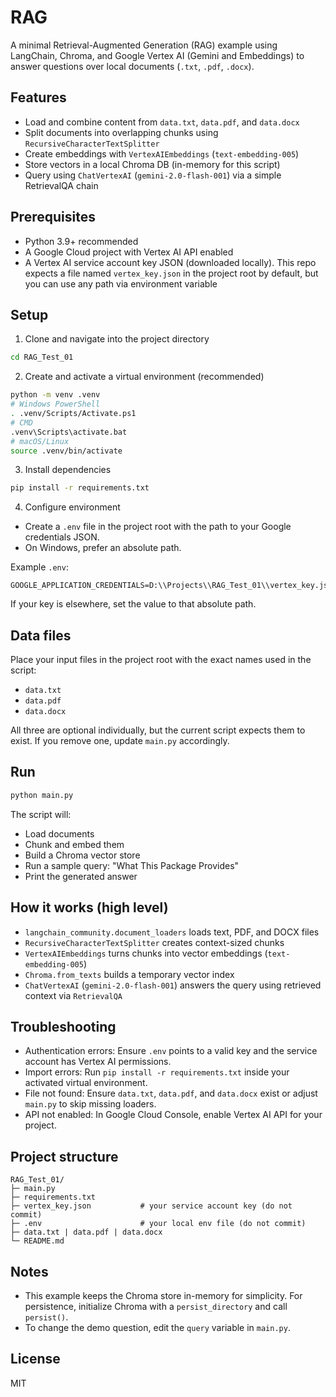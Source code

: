 # RAG

A minimal Retrieval-Augmented Generation (RAG) example using LangChain, Chroma, and Google Vertex AI (Gemini and Embeddings) to answer questions over local documents (`.txt`, `.pdf`, `.docx`).

## Features

- Load and combine content from `data.txt`, `data.pdf`, and `data.docx`
- Split documents into overlapping chunks using `RecursiveCharacterTextSplitter`
- Create embeddings with `VertexAIEmbeddings` (`text-embedding-005`)
- Store vectors in a local Chroma DB (in-memory for this script)
- Query using `ChatVertexAI` (`gemini-2.0-flash-001`) via a simple RetrievalQA chain

## Prerequisites

- Python 3.9+ recommended
- A Google Cloud project with Vertex AI API enabled
- A Vertex AI service account key JSON (downloaded locally). This repo expects a file named `vertex_key.json` in the project root by default, but you can use any path via environment variable

## Setup

1) Clone and navigate into the project directory

```bash
cd RAG_Test_01
```

2) Create and activate a virtual environment (recommended)

```bash
python -m venv .venv
# Windows PowerShell
. .venv/Scripts/Activate.ps1
# CMD
.venv\Scripts\activate.bat
# macOS/Linux
source .venv/bin/activate
```

3) Install dependencies

```bash
pip install -r requirements.txt
```

4) Configure environment

- Create a `.env` file in the project root with the path to your Google credentials JSON.
- On Windows, prefer an absolute path.

Example `.env`:

```env
GOOGLE_APPLICATION_CREDENTIALS=D:\\Projects\\RAG_Test_01\\vertex_key.json
```

If your key is elsewhere, set the value to that absolute path.

## Data files

Place your input files in the project root with the exact names used in the script:

- `data.txt`
- `data.pdf`
- `data.docx`

All three are optional individually, but the current script expects them to exist. If you remove one, update `main.py` accordingly.

## Run

```bash
python main.py
```

The script will:

- Load documents
- Chunk and embed them
- Build a Chroma vector store
- Run a sample query: "What This Package Provides"
- Print the generated answer

## How it works (high level)

- `langchain_community.document_loaders` loads text, PDF, and DOCX files
- `RecursiveCharacterTextSplitter` creates context-sized chunks
- `VertexAIEmbeddings` turns chunks into vector embeddings (`text-embedding-005`)
- `Chroma.from_texts` builds a temporary vector index
- `ChatVertexAI` (`gemini-2.0-flash-001`) answers the query using retrieved context via `RetrievalQA`

## Troubleshooting

- Authentication errors: Ensure `.env` points to a valid key and the service account has Vertex AI permissions.
- Import errors: Run `pip install -r requirements.txt` inside your activated virtual environment.
- File not found: Ensure `data.txt`, `data.pdf`, and `data.docx` exist or adjust `main.py` to skip missing loaders.
- API not enabled: In Google Cloud Console, enable Vertex AI API for your project.

## Project structure

```
RAG_Test_01/
├─ main.py
├─ requirements.txt
├─ vertex_key.json           # your service account key (do not commit)
├─ .env                      # your local env file (do not commit)
├─ data.txt | data.pdf | data.docx
└─ README.md
```

## Notes

- This example keeps the Chroma store in-memory for simplicity. For persistence, initialize Chroma with a `persist_directory` and call `persist()`.
- To change the demo question, edit the `query` variable in `main.py`.

## License

MIT
